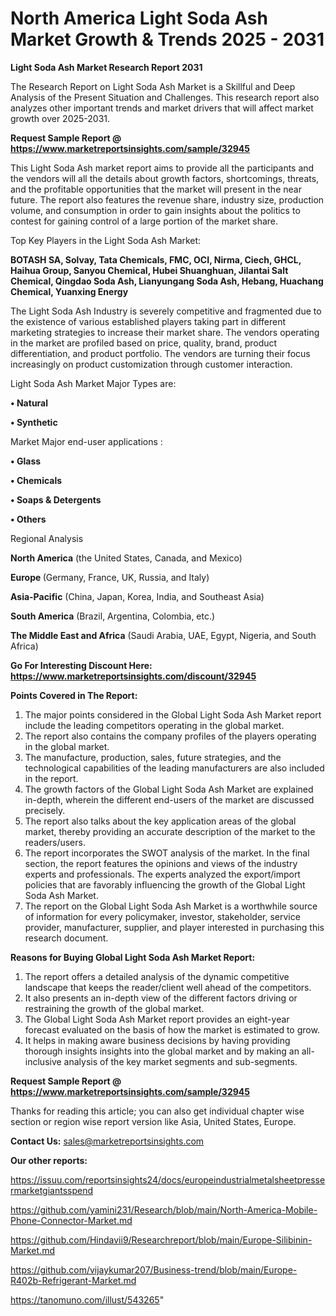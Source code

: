 # North America Light Soda Ash Market Growth & Trends 2025 - 2031

<strong>Light Soda Ash Market Research Report 2031</strong>

The Research Report on Light Soda Ash Market is a Skillful and Deep Analysis of the Present Situation and Challenges. This research report also analyzes other important trends and market drivers that will affect market growth over 2025-2031.

<strong>Request Sample Report @ <a href=https://www.marketreportsinsights.com/sample/32945>https://www.marketreportsinsights.com/sample/32945</a></strong>

This Light Soda Ash market report aims to provide all the participants and the vendors will all the details about growth factors, shortcomings, threats, and the profitable opportunities that the market will present in the near future. The report also features the revenue share, industry size, production volume, and consumption in order to gain insights about the politics to contest for gaining control of a large portion of the market share.

Top Key Players in the Light Soda Ash Market:

<strong>BOTASH SA, Solvay, Tata Chemicals, FMC, OCI, Nirma, Ciech, GHCL, Haihua Group, Sanyou Chemical, Hubei Shuanghuan, Jilantai Salt Chemical, Qingdao Soda Ash, Lianyungang Soda Ash, Hebang, Huachang Chemical, Yuanxing Energy</strong>

The Light Soda Ash Industry is severely competitive and fragmented due to the existence of various established players taking part in different marketing strategies to increase their market share. The vendors operating in the market are profiled based on price, quality, brand, product differentiation, and product portfolio. The vendors are turning their focus increasingly on product customization through customer interaction.

Light Soda Ash Market Major Types are:

<strong>•  Natural

•  Synthetic</strong>

Market Major end-user applications :

<strong>•  Glass

•  Chemicals

•  Soaps & Detergents

•  Others</strong>

Regional Analysis

</u><strong><b>North America</b></strong> (the United States, Canada, and Mexico)

<strong><b>Europe </b></strong>(Germany, France, UK, Russia, and Italy)

<strong><b>Asia-Pacific</b></strong> (China, Japan, Korea, India, and Southeast Asia)

<strong><b>South America</b></strong> (Brazil, Argentina, Colombia, etc.)

<strong><b>The Middle East and Africa</b></strong> (Saudi Arabia, UAE, Egypt, Nigeria, and South Africa)

<strong>Go For Interesting Discount Here: <a href=https://www.marketreportsinsights.com/discount/32945>https://www.marketreportsinsights.com/discount/32945</a></strong>

<strong>Points Covered in The Report:</strong>
<ol>
  <li>The major points considered in the Global Light Soda Ash Market report include the leading competitors operating in the global market.</li>
  <li>The report also contains the company profiles of the players operating in the global market.</li>
  <li>The manufacture, production, sales, future strategies, and the technological capabilities of the leading manufacturers are also included in the report.</li>
  <li>The growth factors of the Global Light Soda Ash Market are explained in-depth, wherein the different end-users of the market are discussed precisely.</li>
  <li>The report also talks about the key application areas of the global market, thereby providing an accurate description of the market to the readers/users.</li>
  <li>The report incorporates the SWOT analysis of the market. In the final section, the report features the opinions and views of the industry experts and professionals. The experts analyzed the export/import policies that are favorably influencing the growth of the Global Light Soda Ash Market.</li>
  <li>The report on the Global Light Soda Ash Market is a worthwhile source of information for every policymaker, investor, stakeholder, service provider, manufacturer, supplier, and player interested in purchasing this research document.</li>
</ol>
<strong>Reasons for Buying Global Light Soda Ash Market Report:</strong>

<ol>
  <li>The report offers a detailed analysis of the dynamic competitive landscape that keeps the reader/client well ahead of the competitors.</li>
  <li>It also presents an in-depth view of the different factors driving or restraining the growth of the global market.</li>
  <li>The Global Light Soda Ash Market report provides an eight-year forecast evaluated on the basis of how the market is estimated to grow.</li>
  <li>It helps in making aware business decisions by having providing thorough insights insights into the global market and by making an all-inclusive analysis of the key market segments and sub-segments.</li>
</ol>
<strong>Request Sample Report @ <a href=https://www.marketreportsinsights.com/sample/32945>https://www.marketreportsinsights.com/sample/32945</a></strong>


Thanks for reading this article; you can also get individual chapter wise section or region wise report version like Asia, United States, Europe.

<strong>Contact Us:</strong>
sales@marketreportsinsights.com

<strong>Our other reports:</strong>

<a href=https://issuu.com/reportsinsights24/docs/europeindustrialmetalsheetpressermarketgiantsspend>https://issuu.com/reportsinsights24/docs/europeindustrialmetalsheetpressermarketgiantsspend</a>

<a href=https://github.com/yamini231/Research/blob/main/North-America-Mobile-Phone-Connector-Market.md>https://github.com/yamini231/Research/blob/main/North-America-Mobile-Phone-Connector-Market.md</a>

<a href=https://github.com/Hindavii9/Researchreport/blob/main/Europe-Silibinin-Market.md>https://github.com/Hindavii9/Researchreport/blob/main/Europe-Silibinin-Market.md</a>

<a href=https://github.com/vijaykumar207/Business-trend/blob/main/Europe-R402b-Refrigerant-Market.md>https://github.com/vijaykumar207/Business-trend/blob/main/Europe-R402b-Refrigerant-Market.md</a>

<a href=https://tanomuno.com/illust/543265>https://tanomuno.com/illust/543265</a>"
